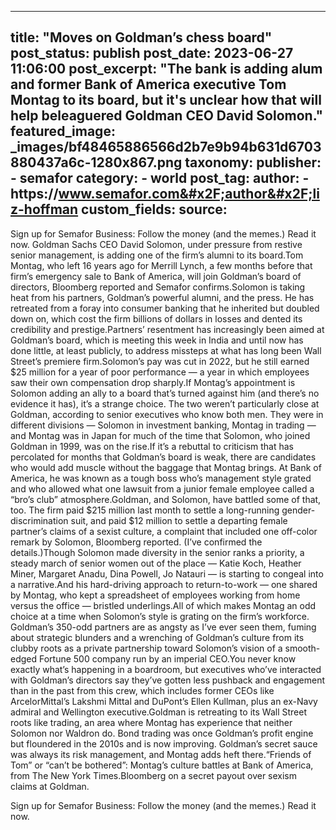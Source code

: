 
---
title: "Moves on Goldman’s chess board" 
post_status: publish
post_date: 2023-06-27 11:06:00 
post_excerpt: "The bank is adding alum and former Bank of America executive Tom Montag to its board, but it&#39;s unclear how that will help beleaguered Goldman CEO David Solomon."
featured_image: _images/bf48465886566d2b7e9b94b631d6703880437a6c-1280x867.png 
taxonomy:
    publisher:
        - semafor
    category:
        - world 
    post_tag:
    author:
        - https:&#x2F;&#x2F;www.semafor.com&#x2F;author&#x2F;liz-hoffman
custom_fields:
    source: 
---
Sign up for Semafor Business: Follow the money (and the memes.) Read it now. Goldman Sachs CEO David Solomon, under pressure from restive senior management, is adding one of the firm’s alumni to its board.Tom Montag, who left 16 years ago for Merrill Lynch, a few months before that firm’s emergency sale to Bank of America, will join Goldman’s board of directors, Bloomberg reported and Semafor confirms.Solomon is taking heat from his partners, Goldman’s powerful alumni, and the press. He has retreated from a foray into consumer banking that he inherited but doubled down on, which cost the firm billions of dollars in losses and dented its credibility and prestige.Partners’ resentment has increasingly been aimed at Goldman’s board, which is meeting this week in India and until now has done little, at least publicly, to address missteps at what has long been Wall Street’s premiere firm.Solomon’s pay was cut in 2022, but he still earned $25 million for a year of poor performance — a year in which employees saw their own compensation drop sharply.If Montag’s appointment is Solomon adding an ally to a board that’s turned against him (and there’s no evidence it has), it’s a strange choice. The two weren’t particularly close at Goldman, according to senior executives who know both men. They were in different divisions — Solomon in investment banking, Montag in trading — and Montag was in Japan for much of the time that Solomon, who joined Goldman in 1999, was on the rise.If it’s a rebuttal to criticism that has percolated for months that Goldman’s board is weak, there are candidates who would add muscle without the baggage that Montag brings. At Bank of America, he was known as a tough boss who’s management style grated and who allowed what one lawsuit from a junior female employee called a “bro’s club” atmosphere.Goldman, and Solomon, have battled some of that, too. The firm paid $215 million last month to settle a long-running gender-discrimination suit, and paid $12 million to settle a departing female partner’s claims of a sexist culture, a complaint that included one off-color remark by Solomon, Bloomberg reported. (I’ve confirmed the details.)Though Solomon made diversity in the senior ranks a priority, a steady march of senior women out of the place — Katie Koch, Heather Miner, Margaret Anadu, Dina Powell, Jo Natauri — is starting to congeal into a narrative.And his hard-driving approach to return-to-work — one shared by Montag, who kept a spreadsheet of employees working from home versus the office — bristled underlings.All of which makes Montag an odd choice at a time when Solomon’s style is grating on the firm’s workforce. Goldman’s 350-odd partners are as angsty as I’ve ever seen them, fuming about strategic blunders and a wrenching of Goldman’s culture from its clubby roots as a private partnership toward Solomon’s vision of a smooth-edged Fortune 500 company run by an imperial CEO.You never know exactly what’s happening in a boardroom, but executives who’ve interacted with Goldman’s directors say they’ve gotten less pushback and engagement than in the past from this crew, which includes former CEOs like ArcelorMittal’s Lakshmi Mittal and DuPont’s Ellen Kullman, plus an ex-Navy admiral and Wellington executive.Goldman is retreating to its Wall Street roots like trading, an area where Montag has experience that neither Solomon nor Waldron do. Bond trading was once Goldman’s profit engine but floundered in the 2010s and is now improving. Goldman’s secret sauce was always its risk management, and Montag adds heft there.“Friends of Tom” or “can’t be bothered”: Montag’s culture battles at Bank of America, from The New York Times.Bloomberg on a secret payout over sexism claims at Goldman.

Sign up for Semafor Business: Follow the money (and the memes.) Read it now. 